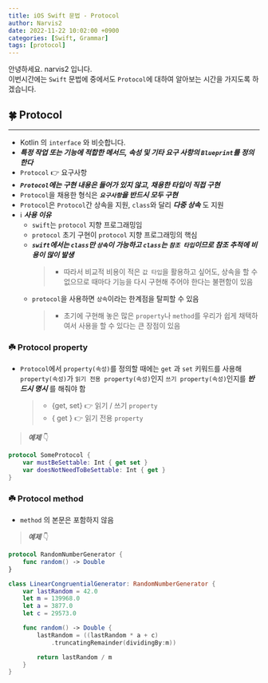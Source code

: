 ```yaml
---
title: iOS Swift 문법 - Protocol
author: Narvis2
date: 2022-11-22 10:02:00 +0900
categories: [Swift, Grammar]
tags: [protocol]
---
```


안녕하세요. narvis2 입니다.  
이번시간에는 `Swift` 문법에 중에서도 `Protocol`에 대하여 알아보는 시간을 가지도록 하겠습니다.

## 🍀 Protocol

---

- Kotlin 의 `interface` 와 비슷합니다.
- **_특정 작업 또는 기능에 적합한 메서드, 속성 및 기타 요구 사항의 `Blueprint`를 정의한다_**
- `Protocol` 👉 요구사항
- **_`Protocol`에는 구현 내용은 들어가 있지 않고, 채용한 타입이 직접 구현_**
- `Protocol`을 채용한 형식은 **_`요구사항`을 반드시 모두 구현_**
- `Protocol`은 `Protocol`간 상속을 지원, `class`와 달리 **_다중 상속_** 도 지원
- ℹ️ **_사용 이유_**
  - `swift`는 `protocol` 지향 프로그래밍임
  - `protocol` 초기 구현이 `protocol` 지향 프로그래밍의 핵심
  - **_`swift`에서는 `class`만 `상속`이 가능하고 `class`는 `참조 타입`이므로 참조 추적에 비용이 많이 발생_**
    > - 따라서 비교적 비용이 적은 `값 타입`을 활용하고 싶어도, 상속을 할 수 없으므로 때마다 기능을 다시 구현해 주어야 한다는 불편함이 있음
  - `protocol`을 사용하면 `상속`이라는 한계점을 탈피할 수 있음
    > - 초기에 구현해 놓은 많은 `property`나 `method`를 우리가 쉽게 채택하여서 사용을 할 수 있다는 큰 장점이 있음

### ☘️ Protocol property

- `Protocol`에서 `property(속성)`를 정의할 때에는 `get` 과 `set` 키워드를 사용해 `property(속성)`가 `읽기 전용 property(속성)`인지 `쓰기 property(속성)`인지를 **_반드시 명시_** 를 해줘야 함
  > - {get, set} 👉 읽기 / 쓰기 `property`
  > - { get } 👉 읽기 전용 `property`

> **_예제_** 👇

```swift
protocol SomeProtocol {
    var mustBeSettable: Int { get set }
    var doesNotNeedToBeSettable: Int { get }
}
```

### ☘️ Protocol method

- `method` 의 본문은 포함하지 않음

> **_예제_** 👇

```swift
protocol RandomNumberGenerator {
    func random() -> Double
}

class LinearCongruentialGenerator: RandomNumberGenerator {
    var lastRandom = 42.0
    let m = 139968.0
    let a = 3877.0
    let c = 29573.0

    func random() -> Double {
        lastRandom = ((lastRandom * a + c)
            .truncatingRemainder(dividingBy:m))

        return lastRandom / m
    }
}
```
